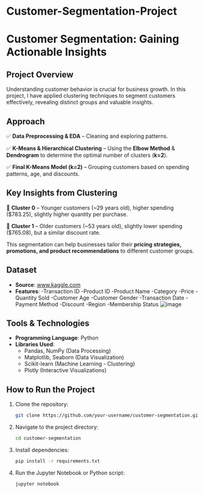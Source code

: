 # Customer-Segmentation-Project
# Customer Segmentation: Gaining Actionable Insights

## Project Overview
Understanding customer behavior is crucial for business growth. In this project, I have applied clustering techniques to segment customers effectively, revealing distinct groups and valuable insights.

## Approach
✅ **Data Preprocessing & EDA** – Cleaning and exploring patterns.

✅ **K-Means & Hierarchical Clustering** – Using the **Elbow Method** & **Dendrogram** to determine the optimal number of clusters (**k=2**).

✅ **Final K-Means Model (k=2)** – Grouping customers based on spending patterns, age, and discounts.

## Key Insights from Clustering
📌 **Cluster 0** – Younger customers (~29 years old), higher spending ($783.25), slightly higher quantity per purchase.

📌 **Cluster 1** – Older customers (~53 years old), slightly lower spending ($765.08), but a similar discount rate.

This segmentation can help businesses tailor their **pricing strategies, promotions, and product recommendations** to different customer groups.

## Dataset
- **Source**: www.kaggle.com
- **Features**:
  -Transaction ID
  -Product ID
  -Product Name
  -Category
  -Price
  -Quantity Sold
  -Customer Age
  -Customer Gender
  -Transaction Date
  -Payment Method
  -Discount	-Region
  -Membership Status
![image](https://github.com/user-attachments/assets/b48111d8-98ca-49a5-b757-9e0ffaa55c0b)

## Tools & Technologies
- **Programming Language**: Python
- **Libraries Used**:
  - Pandas, NumPy (Data Processing)
  - Matplotlib, Seaborn (Data Visualization)
  - Scikit-learn (Machine Learning - Clustering)
  - Plotly (Interactive Visualizations)

## How to Run the Project
1. Clone the repository:
   ```bash
   git clone https://github.com/your-username/customer-segmentation.git
   ```
2. Navigate to the project directory:
   ```bash
   cd customer-segmentation
   ```
3. Install dependencies:
   ```bash
   pip install -r requirements.txt
   ```
4. Run the Jupyter Notebook or Python script:
   ```bash
   jupyter notebook
   ```



